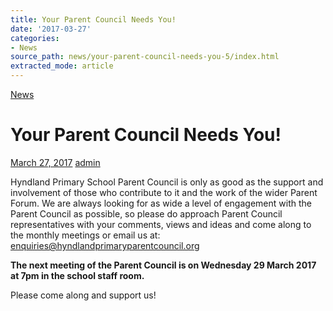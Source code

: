 ```yaml
---
title: Your Parent Council Needs You!
date: '2017-03-27'
categories:
- News
source_path: news/your-parent-council-needs-you-5/index.html
extracted_mode: article
---
```

[News](category/news/)

# Your Parent Council Needs You!

[March 27, 2017](news/your-parent-council-needs-you-5/) [admin](author/admin/)

Hyndland Primary School Parent Council is only as good as the support and involvement of those who contribute to it and the work of the wider Parent Forum. We are always looking for as wide a level of engagement with the Parent Council as possible, so please do approach Parent Council representatives with your comments, views and ideas and come along to the monthly meetings or email us at: [enquiries@hyndlandprimaryparentcouncil.org](mailto:enquiries@hyndlandprimaryparentcouncil.org)

**The next meeting of the Parent Council is on Wednesday 29 March 2017 at 7pm in the school staff room.**

Please come along and support us!
